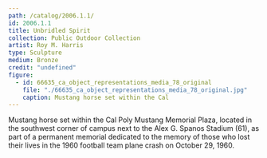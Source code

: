 ```yaml
---
path: /catalog/2006.1.1/
id: 2006.1.1
title: Unbridled Spirit  
collection: Public Outdoor Collection
artist: Roy M. Harris
type: Sculpture
medium: Bronze
credit: "undefined"
figure:
  - id: 66635_ca_object_representations_media_78_original
    file: "./66635_ca_object_representations_media_78_original.jpg"
    caption: Mustang horse set within the Cal
---
```

Mustang horse set within the Cal Poly Mustang Memorial Plaza, located in the southwest corner of campus next to the Alex G. Spanos Stadium (61), as part of a permanent memorial dedicated to the memory of those who lost their lives in the 1960 football team plane crash on October 29, 1960. 
